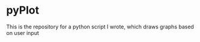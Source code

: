 # pyPlot
This is the repository for a python script I wrote, which draws graphs based on user input
